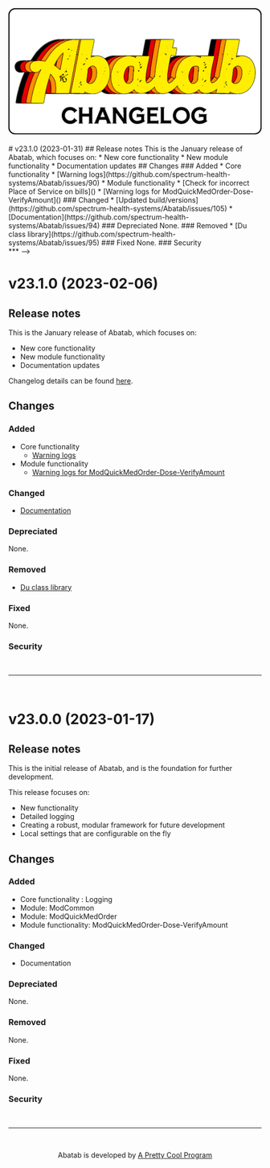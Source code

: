 <div align="center">

  <img src="../images/Logos/AbatabChangelogLogo.png" alt="Abatab Changelog" width="512">

</div>

<br>

<!-->
# v23.1.0 (2023-01-31)

## Release notes

This is the January release of Abatab, which focuses on:

* New core functionality
* New module functionality
* Documentation updates

## Changes

### Added

* Core functionality 
  * [Warning logs](https://github.com/spectrum-health-systems/Abatab/issues/90)
* Module functionality
  * [Check for incorrect Place of Service on bills]()
  * [Warning logs for ModQuickMedOrder-Dose-VerifyAmount]()

### Changed

* [Updated build/versions](https://github.com/spectrum-health-systems/Abatab/issues/105)
* [Documentation](https://github.com/spectrum-health-systems/Abatab/issues/94)


### Depreciated

None.

### Removed

* [Du class library](https://github.com/spectrum-health-systems/Abatab/issues/95)

### Fixed

None.

### Security

<br>

***
-->

# v23.1.0 (2023-02-06)

## Release notes

This is the January release of Abatab, which focuses on:

* New core functionality
* New module functionality
* Documentation updates

Changelog details can be found [here](https://github.com/orgs/spectrum-health-systems/projects/5/views/7).

## Changes

### Added

* Core functionality 
  * [Warning logs](https://github.com/spectrum-health-systems/Abatab/issues/90)
* Module functionality
  * [Warning logs for ModQuickMedOrder-Dose-VerifyAmount](https://github.com/spectrum-health-systems/Abatab/issues/104)

### Changed

* [Documentation](https://github.com/spectrum-health-systems/Abatab/issues/94)

### Depreciated

None.

### Removed

* [Du class library](https://github.com/spectrum-health-systems/Abatab/issues/95)

### Fixed

None.

### Security

<br>

***

<br>

# v23.0.0 (2023-01-17)

## Release notes

This is the initial release of Abatab, and is the foundation for further development.

This release focuses on:

* New functionality
* Detailed logging
* Creating a robust, modular framework for future development
* Local settings that are configurable on the fly

## Changes

### Added

* Core functionality : Logging
* Module: ModCommon
* Module: ModQuickMedOrder
* Module functionality: ModQuickMedOrder-Dose-VerifyAmount

### Changed

* Documentation

### Depreciated

None.

### Removed

None.

### Fixed

None.

### Security

<br>

***

<br>

<div align="center">

  Abatab is developed by [A Pretty Cool Program][APrettyCoolProgramUrl]

</div>

[APrettyCoolProgramUrl]: https://github.com/APrettyCoolProgram
